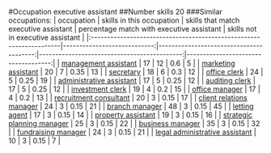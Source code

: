 #Occupation executive assistant
##Number skills 20
###Similar occupations:
| occupation                                                          |   skills in this occupation |   skills that match executive assistant |   percentage match with executive assistant |   skills not in executive assistant |
|:--------------------------------------------------------------------|----------------------------:|----------------------------------------:|--------------------------------------------:|------------------------------------:|
| [management assistant](management_assistant.md)                     |                          17 |                                      12 |                                        0.6  |                                   5 |
| [marketing assistant](marketing_assistant.md)                       |                          20 |                                       7 |                                        0.35 |                                  13 |
| [secretary](secretary.md)                                           |                          18 |                                       6 |                                        0.3  |                                  12 |
| [office clerk](office_clerk.md)                                     |                          24 |                                       5 |                                        0.25 |                                  19 |
| [administrative assistant](administrative_assistant.md)             |                          17 |                                       5 |                                        0.25 |                                  12 |
| [auditing clerk](auditing_clerk.md)                                 |                          17 |                                       5 |                                        0.25 |                                  12 |
| [investment clerk](investment_clerk.md)                             |                          19 |                                       4 |                                        0.2  |                                  15 |
| [office manager](office_manager.md)                                 |                          17 |                                       4 |                                        0.2  |                                  13 |
| [recruitment consultant](recruitment_consultant.md)                 |                          20 |                                       3 |                                        0.15 |                                  17 |
| [client relations manager](client_relations_manager.md)             |                          24 |                                       3 |                                        0.15 |                                  21 |
| [branch manager](branch_manager.md)                                 |                          48 |                                       3 |                                        0.15 |                                  45 |
| [letting agent](letting_agent.md)                                   |                          17 |                                       3 |                                        0.15 |                                  14 |
| [property assistant](property_assistant.md)                         |                          19 |                                       3 |                                        0.15 |                                  16 |
| [strategic planning manager](strategic_planning_manager.md)         |                          25 |                                       3 |                                        0.15 |                                  22 |
| [business manager](business_manager.md)                             |                          35 |                                       3 |                                        0.15 |                                  32 |
| [fundraising manager](fundraising_manager.md)                       |                          24 |                                       3 |                                        0.15 |                                  21 |
| [legal administrative assistant](legal_administrative_assistant.md) |                          10 |                                       3 |                                        0.15 |                                   7 |
